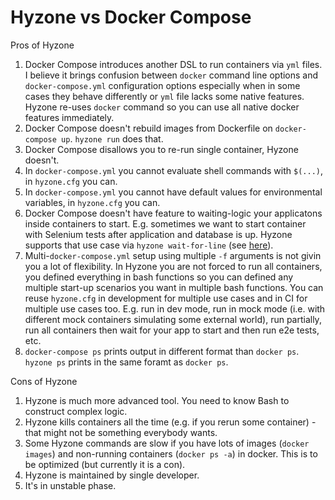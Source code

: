 # Hyzone vs Docker Compose

Pros of Hyzone

1. Docker Compose introduces another DSL to run containers via `yml` files. I believe it brings confusion between `docker` command line options and `docker-compose.yml` configuration options especially when in some cases they behave differently or `yml` file lacks some native features. Hyzone re-uses `docker` command so you can use all native docker features immediately.
2. Docker Compose doesn't rebuild images from Dockerfile on `docker-compose up`. `hyzone run` does that.
3. Docker Compose disallows you to re-run single container, Hyzone doesn't.
4. In `docker-compose.yml` you cannot evaluate shell commands with `$(...)`, in `hyzone.cfg` you can.
5. In `docker-compose.yml` you cannot have default values for environmental variables, in `hyzone.cfg` you can.
6. Docker Compose doesn't have feature to waiting-logic your applicatons inside containers to start. E.g. sometimes we want to start container with Selenium tests after application and database is up. Hyzone supports that use case via `hyzone wait-for-line` (see [here](docs/API.md#hyzone-wait-for-line-hyzone_name-searchtext)).
7. Multi-`docker-compose.yml` setup using multiple `-f` arguments is not givin you a lot of flexibility. In Hyzone you are not forced to run all containers, you defined everything in bash functions so you can defined any multiple start-up scenarios you want in multiple bash functions. You can reuse `hyzone.cfg` in development for multiple use cases and in CI for multiple use cases too. E.g. run in dev mode, run in mock mode (i.e. with different mock containers simulating some external world), run partially, run all containers then wait for your app to start and then run e2e tests, etc.
8. `docker-compose ps` prints output in different format than `docker ps`. `hyzone ps` prints in the same foramt as `docker ps`.

Cons of Hyzone

1. Hyzone is much more advanced tool. You need to know Bash to construct complex logic.
2. Hyzone kills containers all the time (e.g. if you rerun some container) - that might not be something everybody wants.
3. Some Hyzone commands are slow if you have lots of images (`docker images`) and non-running containers (`docker ps -a`) in docker. This is to be optimized (but currently it is a con).
4. Hyzone is maintained by single developer.
5. It's in unstable phase.